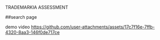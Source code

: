 TRADEMARKIA ASSESSMENT

##search page

demo video
https://github.com/user-attachments/assets/17c7f16e-7ffb-4320-8aa3-146f0de717ce
